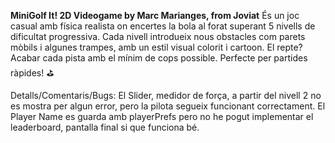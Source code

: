 **MiniGolf It! 2D Videogame by Marc Marianges, from Joviat**
És un joc casual amb física realista on encertes la bola al forat superant 5 nivells de dificultat progressiva.
Cada nivell introdueix nous obstacles com parets mòbils i algunes trampes, amb un estil visual colorit i cartoon. 
El repte? Acabar cada pista amb el mínim de cops possible. Perfecte per partides ràpides! ⛳

Detalls/Comentaris/Bugs:
El Slider, medidor de força, a partir del nivell 2 no es mostra per algun error, pero la pilota segueix funcionant correctament.
El Player Name es guarda amb playerPrefs pero no he pogut implementar el leaderboard, pantalla final si que funciona bé.
